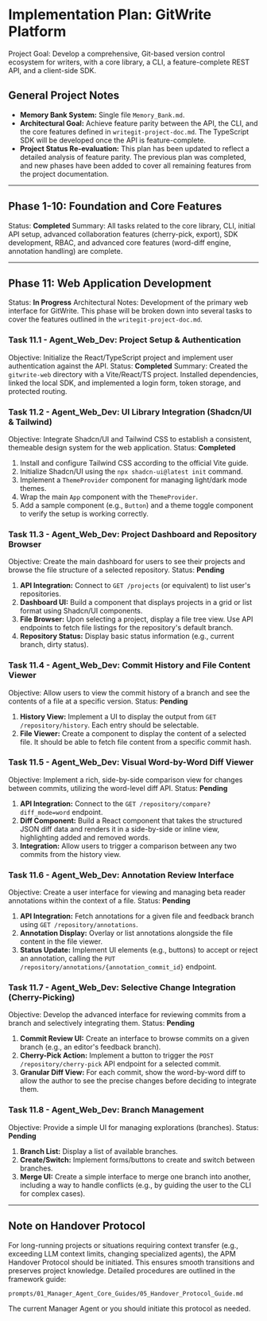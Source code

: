 # Implementation Plan: GitWrite Platform

Project Goal: Develop a comprehensive, Git-based version control ecosystem for writers, with a core library, a CLI, a feature-complete REST API, and a client-side SDK.

## General Project Notes
*   **Memory Bank System:** Single file `Memory_Bank.md`.
*   **Architectural Goal:** Achieve feature parity between the API, the CLI, and the core features defined in `writegit-project-doc.md`. The TypeScript SDK will be developed once the API is feature-complete.
*   **Project Status Re-evaluation:** This plan has been updated to reflect a detailed analysis of feature parity. The previous plan was completed, and new phases have been added to cover all remaining features from the project documentation.

---

## Phase 1-10: Foundation and Core Features
Status: **Completed**
Summary: All tasks related to the core library, CLI, initial API setup, advanced collaboration features (cherry-pick, export), SDK development, RBAC, and advanced core features (word-diff engine, annotation handling) are complete.

---

## Phase 11: Web Application Development
Status: **In Progress**
Architectural Notes: Development of the primary web interface for GitWrite. This phase will be broken down into several tasks to cover the features outlined in the `writegit-project-doc.md`.

### Task 11.1 - Agent_Web_Dev: Project Setup & Authentication
Objective: Initialize the React/TypeScript project and implement user authentication against the API.
Status: **Completed**
Summary: Created the `gitwrite-web` directory with a Vite/React/TS project. Installed dependencies, linked the local SDK, and implemented a login form, token storage, and protected routing.

### Task 11.2 - Agent_Web_Dev: UI Library Integration (Shadcn/UI & Tailwind)
Objective: Integrate Shadcn/UI and Tailwind CSS to establish a consistent, themeable design system for the web application.
Status: **Completed**

1.  Install and configure Tailwind CSS according to the official Vite guide.
2.  Initialize Shadcn/UI using the `npx shadcn-ui@latest init` command.
3.  Implement a `ThemeProvider` component for managing light/dark mode themes.
4.  Wrap the main `App` component with the `ThemeProvider`.
5.  Add a sample component (e.g., `Button`) and a theme toggle component to verify the setup is working correctly.

### Task 11.3 - Agent_Web_Dev: Project Dashboard and Repository Browser
Objective: Create the main dashboard for users to see their projects and browse the file structure of a selected repository.
Status: **Pending**
1.  **API Integration:** Connect to `GET /projects` (or equivalent) to list user's repositories.
2.  **Dashboard UI:** Build a component that displays projects in a grid or list format using Shadcn/UI components.
3.  **File Browser:** Upon selecting a project, display a file tree view. Use API endpoints to fetch file listings for the repository's default branch.
4.  **Repository Status:** Display basic status information (e.g., current branch, dirty status).

### Task 11.4 - Agent_Web_Dev: Commit History and File Content Viewer
Objective: Allow users to view the commit history of a branch and see the contents of a file at a specific version.
Status: **Pending**
1.  **History View:** Implement a UI to display the output from `GET /repository/history`. Each entry should be selectable.
2.  **File Viewer:** Create a component to display the content of a selected file. It should be able to fetch file content from a specific commit hash.

### Task 11.5 - Agent_Web_Dev: Visual Word-by-Word Diff Viewer
Objective: Implement a rich, side-by-side comparison view for changes between commits, utilizing the word-level diff API.
Status: **Pending**
1.  **API Integration:** Connect to the `GET /repository/compare?diff_mode=word` endpoint.
2.  **Diff Component:** Build a React component that takes the structured JSON diff data and renders it in a side-by-side or inline view, highlighting added and removed words.
3.  **Integration:** Allow users to trigger a comparison between any two commits from the history view.

### Task 11.6 - Agent_Web_Dev: Annotation Review Interface
Objective: Create a user interface for viewing and managing beta reader annotations within the context of a file.
Status: **Pending**
1.  **API Integration:** Fetch annotations for a given file and feedback branch using `GET /repository/annotations`.
2.  **Annotation Display:** Overlay or list annotations alongside the file content in the file viewer.
3.  **Status Update:** Implement UI elements (e.g., buttons) to accept or reject an annotation, calling the `PUT /repository/annotations/{annotation_commit_id}` endpoint.

### Task 11.7 - Agent_Web_Dev: Selective Change Integration (Cherry-Picking)
Objective: Develop the advanced interface for reviewing commits from a branch and selectively integrating them.
Status: **Pending**
1.  **Commit Review UI:** Create an interface to browse commits on a given branch (e.g., an editor's feedback branch).
2.  **Cherry-Pick Action:** Implement a button to trigger the `POST /repository/cherry-pick` API endpoint for a selected commit.
3.  **Granular Diff View:** For each commit, show the word-by-word diff to allow the author to see the precise changes before deciding to integrate them.

### Task 11.8 - Agent_Web_Dev: Branch Management
Objective: Provide a simple UI for managing explorations (branches).
Status: **Pending**
1.  **Branch List:** Display a list of available branches.
2.  **Create/Switch:** Implement forms/buttons to create and switch between branches.
3.  **Merge UI:** Create a simple interface to merge one branch into another, including a way to handle conflicts (e.g., by guiding the user to the CLI for complex cases).

---

## Note on Handover Protocol

For long-running projects or situations requiring context transfer (e.g., exceeding LLM context limits, changing specialized agents), the APM Handover Protocol should be initiated. This ensures smooth transitions and preserves project knowledge. Detailed procedures are outlined in the framework guide:

`prompts/01_Manager_Agent_Core_Guides/05_Handover_Protocol_Guide.md`

The current Manager Agent or you should initiate this protocol as needed.